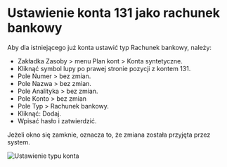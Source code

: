 # Ustawienie konta 131 jako rachunek bankowy

Aby dla istniejącego już konta ustawić typ Rachunek bankowy, należy:

- Zakładka Zasoby > menu Plan kont > Konta syntetyczne.
- Kliknąć symbol lupy po prawej stronie pozycji z kontem 131.
- Pole Numer > bez zmian.
- Pole Nazwa > bez zmian.
- Pole Analityka > bez zmian.
- Pole Konto > bez zmian
- Pole Typ > Rachunek bankowy.
- Kliknąć: Dodaj.
- Wpisać hasło i zatwierdzić.

Jeżeli okno się zamknie, oznacza to, że zmiana została przyjęta przez system.

![Ustawienie typu konta](131jakorb.gif)